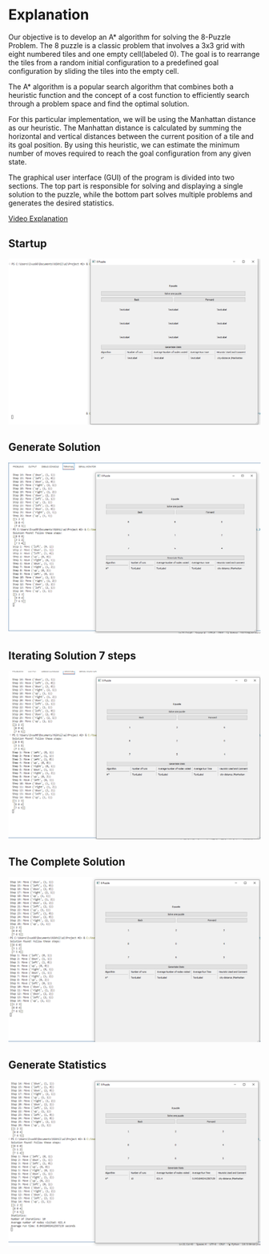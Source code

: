 # Explanation

Our objective is to develop an A* algorithm for solving the 8-Puzzle Problem. The 8 puzzle is a classic problem that involves a 3x3 grid with eight numbered tiles and one empty cell(labeled 0). The goal is to rearrange the tiles from a random initial configuration to a predefined goal configuration by sliding the tiles into the empty cell.

The A* algorithm is a popular search algorithm that combines both a heuristic function and the concept of a cost function to efficiently search through a problem space and find the optimal solution.

For this particular implementation, we will be using the Manhattan distance as our heuristic. The Manhattan distance is calculated by summing the horizontal and vertical distances between the current position of a tile and its goal position. By using this heuristic, we can estimate the minimum number of moves required to reach the goal configuration from any given state.

The graphical user interface (GUI) of the program is divided into two sections. The top part is responsible for solving and displaying a single solution to the puzzle, while the bottom part solves multiple problems and generates the desired statistics.

[Video Explanation](https://youtu.be/XgvSqh2mn98?si=G7jy1vFIXzjrmEIa)

## Startup

![Startup](startup.png)

## Generate Solution

![generate_solution](generate_solution.png)

## Iterating Solution 7 steps

![seven_steps](seven_steps.png)

## The Complete Solution

![complete_solution](complete_solution.png)

## Generate Statistics

![generate_stats](generate_stats.png)